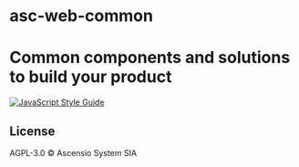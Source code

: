 # asc-web-common

# Common components and solutions to build your product

> 

[![JavaScript Style Guide](https://img.shields.io/badge/code_style-standard-brightgreen.svg)](https://standardjs.com)

## License

AGPL-3.0 © Ascensio System SIA
